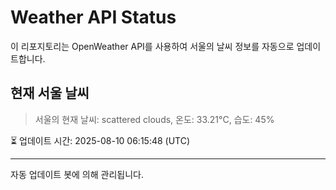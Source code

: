 
# Weather API Status

이 리포지토리는 OpenWeather API를 사용하여 서울의 날씨 정보를 자동으로 업데이트합니다.

## 현재 서울 날씨
> 서울의 현재 날씨: scattered clouds, 온도: 33.21°C, 습도: 45%

⏳ 업데이트 시간: 2025-08-10 06:15:48 (UTC)

---
자동 업데이트 봇에 의해 관리됩니다.
